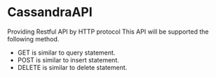 # CassandraAPI
Providing Restful API by HTTP protocol
This API will be supported the following method.
- GET is similar to query statement.
- POST is similar to insert statement.
- DELETE is similar to delete statement.
